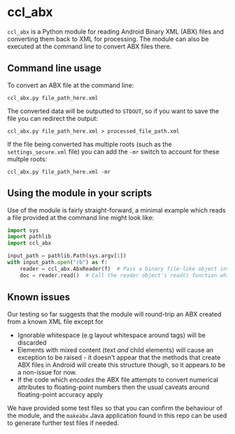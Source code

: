 # ccl_abx
`ccl_abx` is a Python module for reading Android Binary XML (ABX) files and converting them back to XML for processing. The module can also be executed at the command line to convert ABX files there.

## Command line usage
To convert an ABX file at the command line:

`ccl_abx.py file_path_here.xml`

The converted data will be outputted to `STDOUT`, so if you want to save the file you can redirect the output:

`ccl_abx.py file_path_here.xml > processed_file_path.xml`

If the file being converted has multiple roots (such as the `settings_secure.xml` file) you can add the `-mr` switch to account for these multple roots:

`ccl_abx.py file_path_here.xml -mr`

## Using the module in your scripts
Use of the module is fairly straight-forward, a minimal example which reads a file provided at the command line might look like:

```python
import sys
import pathlib
import ccl_abx

input_path = pathlib.Path(sys.argv[1])
with input_path.open("rb") as f:
    reader = ccl_abx.AbxReader(f)  # Pass a binary file-like object into the AbxReader constructor
    doc = reader.read()  # Call the reader object's read() function which returns an ElementTree Element which is the root of the document

```

## Known issues
Our testing so far suggests that the module will round-trip an ABX created from a known XML file except for
* Ignorable whitespace (e.g layout whitespace around tags) will be discarded
* Elements with mixed content (text *and* child elements) will cause an exception to be raised - it doesn't appear that the methods that create ABX files in Android will create this structure though, so it appears to be a non-issue for now.
* If the code which *encodes* the ABX file attempts to convert numerical attributes to floating-point numbers then the usual caveats around floating-point accuracy apply

We have provided some test files so that you can confirm the behaviour of the module, and the `makeabx` Java application found in this repo can be used to generate further test files if needed.
